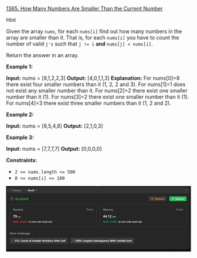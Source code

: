 [1365. How Many Numbers Are Smaller Than the Current Number](https://leetcode.com/problems/how-many-numbers-are-smaller-than-the-current-number/)

Hint

Given the array `nums`, for each `nums[i]` find out how many numbers in the array are smaller than it. That is, for each `nums[i]` you have to count the number of valid `j's` such that `j != i` **and** `nums[j] < nums[i]`.

Return the answer in an array.

**Example 1:**

**Input:** nums = [8,1,2,2,3]
**Output:** [4,0,1,1,3]
**Explanation:**
For nums[0]=8 there exist four smaller numbers than it (1, 2, 2 and 3).
For nums[1]=1 does not exist any smaller number than it.
For nums[2]=2 there exist one smaller number than it (1).
For nums[3]=2 there exist one smaller number than it (1).
For nums[4]=3 there exist three smaller numbers than it (1, 2 and 2).

**Example 2:**

**Input:** nums = [6,5,4,8]
**Output:** [2,1,0,3]

**Example 3:**

**Input:** nums = [7,7,7,7]
**Output:** [0,0,0,0]

**Constraints:**

- `2 <= nums.length <= 500`
- `0 <= nums[i] <= 100`

![](./ss.png)
